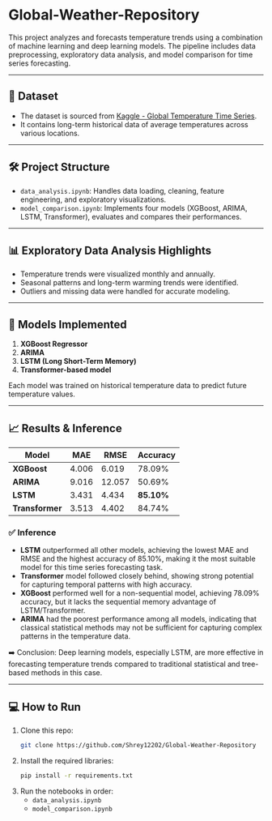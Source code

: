 # Global-Weather-Repository
This project analyzes and forecasts temperature trends using a combination of machine learning and deep learning models. The pipeline includes data preprocessing, exploratory data analysis, and model comparison for time series forecasting.

---

## 📂 Dataset

- The dataset is sourced from [Kaggle - Global Temperature Time Series](https://www.kaggle.com/datasets/berkeleyearth/climate-change-earth-surface-temperature-data).
- It contains long-term historical data of average temperatures across various locations.
  
---

## 🛠️ Project Structure

- `data_analysis.ipynb`: Handles data loading, cleaning, feature engineering, and exploratory visualizations.
- `model_comparison.ipynb`: Implements four models (XGBoost, ARIMA, LSTM, Transformer), evaluates and compares their performances.

---

## 📊 Exploratory Data Analysis Highlights

- Temperature trends were visualized monthly and annually.
- Seasonal patterns and long-term warming trends were identified.
- Outliers and missing data were handled for accurate modeling.

---

## 🤖 Models Implemented

1. **XGBoost Regressor**
2. **ARIMA**
3. **LSTM (Long Short-Term Memory)**
4. **Transformer-based model**

Each model was trained on historical temperature data to predict future temperature values.

---

## 📈 Results & Inference

| Model        | MAE   | RMSE  | Accuracy |
|--------------|-------|-------|----------|
| **XGBoost**      | 4.006 | 6.019 | 78.09%   |
| **ARIMA**        | 9.016 | 12.057| 50.69%   |
| **LSTM**         | 3.431 | 4.434 | **85.10%** |
| **Transformer**  | 3.513 | 4.402 | 84.74%   |

### ✅ Inference

- **LSTM** outperformed all other models, achieving the lowest MAE and RMSE and the highest accuracy of 85.10%, making it the most suitable model for this time series forecasting task.
- **Transformer** model followed closely behind, showing strong potential for capturing temporal patterns with high accuracy.
- **XGBoost** performed well for a non-sequential model, achieving 78.09% accuracy, but it lacks the sequential memory advantage of LSTM/Transformer.
- **ARIMA** had the poorest performance among all models, indicating that classical statistical methods may not be sufficient for capturing complex patterns in the temperature data.

➡️ Conclusion: Deep learning models, especially LSTM, are more effective in forecasting temperature trends compared to traditional statistical and tree-based methods in this case.

---

## 💻 How to Run

1. Clone this repo:
   ```bash
   git clone https://github.com/Shrey12202/Global-Weather-Repository
   ```
2. Install the required libraries:
   ```bash
   pip install -r requirements.txt
   ```
3. Run the notebooks in order:
   - `data_analysis.ipynb`
   - `model_comparison.ipynb`
